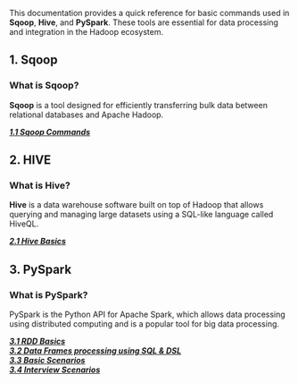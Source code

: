 This documentation provides a quick reference for basic commands used in **Sqoop**, **Hive**, and **PySpark**. These tools are essential for data processing and integration in the Hadoop ecosystem.

## 1. Sqoop

### What is Sqoop?
**Sqoop** is a tool designed for efficiently transferring bulk data between relational databases and Apache Hadoop.

**_[1.1 Sqoop Commands](./sqoop/commands.md)_**

## 2. HIVE

### What is Hive?
**Hive** is a data warehouse software built on top of Hadoop that allows querying and managing large datasets using a SQL-like language called HiveQL.

**_[2.1 Hive Basics](./hive/basics.md)_**

## 3. PySpark

### What is PySpark?
PySpark is the Python API for Apache Spark, which allows data processing using distributed computing and is a popular tool for big data processing.

**_[3.1 RDD Basics](./pyspark/commands_rdd.md)_**
<br>
**_[3.2 Data Frames processing using SQL & DSL](./pyspark/commands_sql_dsl.md)_**
<br>
**_[3.3 Basic Scenarios](./pyspark/scenarios.md)_**
<br>
**_[3.4 Interview Scenarios](./pyspark/interview_scenarios.md)_**
